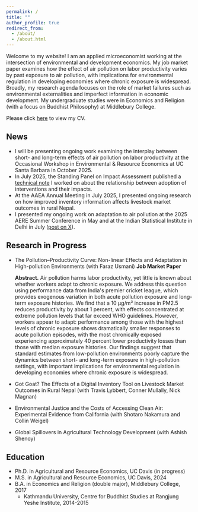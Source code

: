 ```yaml
---
permalink: /
title: ""
author_profile: true
redirect_from: 
  - /about/
  - /about.html
---
```


Welcome to my website! I am an applied microeconomist working at the intersection of environmental and development economics. My job market paper examines how the effect of air pollution on labor productivity varies by past exposure to air pollution, with implications for environmental regulation in developing economies where chronic exposure is widespread. Broadly, my research agenda focuses on the role of market failures such as environmental externalities and imperfect information in economic development. My undergraduate studies were in Economics and Religion (with a focus on Buddhist Philosophy) at Middlebury College.

Please click [here](/files/BrooksCV.pdf "Matt's CV") to view my CV.

## News

* I will be presenting ongoing work examining the interplay between short- and long-term effects of air pollution on labor productivity at the Occasional Workshop in Environmental & Resource Economics at UC Santa Barbara in October 2025.
* In July 2025, the Standing Panel on Impact Assessment published a [technical note](https://iaes.cgiar.org/spia/publications/does-innovations-reach-reveal-anything-about-its-impact-under-right-conditions) I worked on about the relationship between adoption of interventions and their impacts.
* At the AAEA Annual Meeting in July 2025, I presented ongoing research on how improved inventory information affects livestock market outcomes in rural Nepal.
* I presented my ongoing work on adaptation to air pollution at the 2025 AERE Summer Conference in May and at the Indian Statistical Institute in Delhi in July ([post on X](https://x.com/cecfee/status/1945725989742334356)).

## Research in Progress

* The Pollution–Productivity Curve: Non-linear Effects and Adaptation in High-pollution Environments (with Faraz Usmani) **Job Market Paper**

  **Abstract.** Air pollution harms labor productivity, yet little is known about whether workers adapt to chronic exposure. We address this question using performance data from India's premier cricket league, which provides exogenous variation in both acute pollution exposure and long-term exposure histories. We find that a 10 µg/m³ increase in PM2.5 reduces productivity by about 1 percent, with effects concentrated at extreme pollution levels that far exceed WHO guidelines. However, workers appear to adapt: performance among those with the highest levels of chronic exposure shows dramatically smaller responses to acute pollution episodes, with the most chronically exposed experiencing approximately 40 percent lower productivity losses than those with median exposure histories. Our findings suggest that standard estimates from low-pollution environments poorly capture the dynamics between short- and long-term exposure in high-pollution settings, with important implications for environmental regulation in developing economies where chronic exposure is widespread.

* Got Goat? The Effects of a Digital Inventory Tool on Livestock Market Outcomes in Rural Nepal (with Travis Lybbert, Conner Mullally, Nick Magnan)
* Environmental Justice and the Costs of Accessing Clean Air: Experimental Evidence from California (with Shotaro Nakamura and Collin Weigel)
* Global Spillovers in Agricultural Technology Development (with Ashish Shenoy)

## Education
* Ph.D. in Agricultural and Resource Economics, UC Davis (in progress)
* M.S. in Agricultural and Resource Economics, UC Davis, 2024
* B.A. in Economics and Religion (double major), Middlebury College, 2017
  * Kathmandu University, Centre for Buddhist Studies at Rangjung Yeshe Institute, 2014-2015
